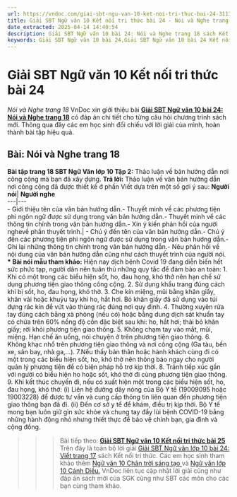 ```yaml
---
url: https://vndoc.com/giai-sbt-ngu-van-10-ket-noi-tri-thuc-bai-24-311369
title: Giải SBT Ngữ văn 10 Kết nối tri thức bài 24 - Nói và Nghe trang 18 - VnDoc.com
date_extracted: 2025-04-14 14:40:54
description: Giải SBT Ngữ văn 10 bài 24: Nói và Nghe trang 18 sách Kết nối tri thức có đáp án chi tiết cho các bạn cùng tham khảo.
keywords: Giải SBT Ngữ văn 10 bài 24,Giải SBT Ngữ văn 10 bài 24 Kết nối tri thức,Giải sách bài tập Ngữ văn KNTT lớp 10,Ngữ văn lớp 10 Kết nối tri thức,giải bài tập ngữ văn lớp 10,bài Nói và Nghe trang 18,giải SBT ngữ văn 10 KNTT trang 18
---
```


# Giải SBT Ngữ văn 10 Kết nối tri thức bài 24
 _Nói và Nghe trang 18_
VnDoc xin giới thiệu bài **[Giải SBT Ngữ văn 10 bài 24: Nói và Nghe trang 18](<https://vndoc.com/giai-sbt-ngu-van-10-ket-noi-tri-thuc-bai-24-311369>)** có đáp án chi tiết cho từng câu hỏi chương trình sách mới. Thông qua đây các em học sinh đối chiếu với lời giải của mình, hoàn thành bài tập hiệu quả.
## **Bài: Nói và Nghe trang 18**
**Bài tập trang 18 SBT Ngữ Văn lớp 10 Tập 2:** Thảo luận về bản hướng dẫn nơi công cộng mà bạn đã xây dựng.
**Trả lời:**
Thảo luận về văn bản hướng dẫn nơi công cộng đã được thiết kế ở phần Viết dựa trên một số gợi ý sau:
**Người nói**| **Người nghe**  
---|---  
\- Giới thiệu tên của văn bản hướng dẫn.\- Thuyết minh về các phương tiện phi ngôn ngữ được sử dụng trong văn bản hướng dẫn.\- Thuyết minh về các thông tin chính trong văn bản hướng dẫn.\- Xin ý kiến phản hồi của người nghevề phần thuyết trình.| \- Chú ý đến tên của văn bản hướng dẫn.\- Chú ý đến các phương tiện phi ngôn ngữ được sử dụng trong văn bản hướng dẫn.\- Ghi lại những thông tin chính trong văn bản hướng dẫn.\- Nêu phản hồi về nội dung của văn bản hướng dẫn cũng như cách thuyết trình của người nói.  
**\* Bài nói mẫu tham khảo:**
Hiện nay dịch bệnh Covid 19 đang diễn biến hết sức phức tạp, người dân nên tuân thủ những quy tắc để đảm bảo an toàn:
1\. Khi có một trong các biểu hiện sốt, ho, đau họng, khó thở nên hạn chế sử dụng phương tiện giao thông công cộng.
2\. Sử dụng khẩu trang đúng cách khi bị sốt, ho, đau họng, khó thở.
3\. Che kín miệng, mũi bằng khăn giấy, khăn vải hoặc khuỷu tay khi ho, hắt hơi. Bỏ khăn giấy đã sử dụng vào túi đựng rác kín để vứt vào thùng rác đúng nơi quy định.
4\. Thường xuyên rửa tay đúng cách bằng xà phòng \(nếu có\) hoặc bằng dung dịch sát khuẩn tay có chứa trên 60% nồng độ cồn đặc biệt sau khi: ho, hắt hơi; thải bỏ khăn giấy; rời khỏi phương tiện giao thông.
5\. Không chạm tay vào mắt, mũi, miệng. Hạn chế ăn uống, nói chuyện ở trên phương tiện giao thông.
6\. Không khạc nhổ trên phương tiện giao thông và nơi công cộng \(Ga tàu, bến xe, sân bay, nhà ga,…\).
7.Nếu thấy bản thân hoặc hành khách cùng đi có một trong các biểu hiện sốt, ho, khó thở nên thông báo ngay cho người quản lý phương tiện để có biện pháp hỗ trợ kịp thời.
8\. Tránh tiếp xúc gần với người có biểu hiện ho hoặc sốt, khó thở đi cùng phương tiện giao thông.
9\. Khi kết thúc chuyến đi, nếu có xuất hiện một trong các biểu hiện sốt, ho, đau họng, khó thở:
\(i\) Liên hệ đường dây nóng của Bộ Y tế \(19009095 hoặc 19003228\) để được tư vấn và cung cấp thông tin liên quan đến phương tiện giao thông bạn đã đi.
\(ii\) Đến cơ sở y tế để khám, điều trị kịp thời.
Bộ Y tế mong bạn luôn giữ gìn sức khỏe và chung tay đẩy lùi bệnh COVID-19 bằng những hành động nhỏ nhưng thiết thực để bảo vệ chính bạn, gia đình và cộng đồng.
>>> Bài tiếp theo: [**Giải SBT Ngữ văn 10 Kết nối tri thức bài 25**](<https://vndoc.com/giai-sbt-ngu-van-10-ket-noi-tri-thuc-bai-25-311371>)
Trên đây là toàn bộ lời giải [Giải SBT Ngữ văn lớp 10 bài 24: Viết trang 17](<https://vndoc.com/giai-sbt-ngu-van-10-ket-noi-tri-thuc-bai-24-311369>) sách Kết nối tri thức. Các em học sinh tham khảo thêm [Ngữ văn 10 Chân trời sáng tạo ](<https://vndoc.com/ngu-van-10-chan-troi-sang-tao-tap1>)và [Ngữ văn lớp 10 Cánh Diều.](<https://vndoc.com/ngu-van-10-canh-dieu-tap1>) VnDoc liên tục cập nhật lời giải cũng như đáp án sách mới của SGK cũng như SBT các môn cho các bạn cùng tham khảo.
